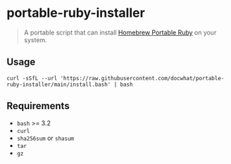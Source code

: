 # portable-ruby-installer

> A portable script that can install [Homebrew Portable Ruby](https://github.com/Homebrew/homebrew-portable-ruby) on your system.

## Usage

```console
curl -sSfL --url 'https://raw.githubusercontent.com/docwhat/portable-ruby-installer/main/install.bash' | bash
```

## Requirements

- `bash` >= 3.2
- `curl`
- `sha256sum` or `shasum`
- `tar`
- `gz`
